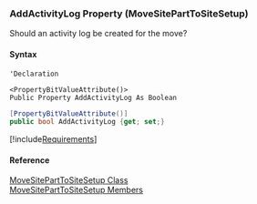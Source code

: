 ﻿### AddActivityLog Property (MoveSitePartToSiteSetup)

Should an activity log be created for the move?

#### Syntax

```vbnet
'Declaration

<PropertyBitValueAttribute()>
Public Property AddActivityLog As Boolean
```

```csharp
[PropertyBitValueAttribute()]
public bool AddActivityLog {get; set;}
```

[!include[Requirements](../partials/requirements.md)]

#### Reference

[MoveSitePartToSiteSetup Class](FChoice.Toolkits.Clarify~FChoice.Toolkits.Clarify.Interfaces.MoveSitePartToSiteSetup.md)  
[MoveSitePartToSiteSetup Members](FChoice.Toolkits.Clarify~FChoice.Toolkits.Clarify.Interfaces.MoveSitePartToSiteSetup_members.md)